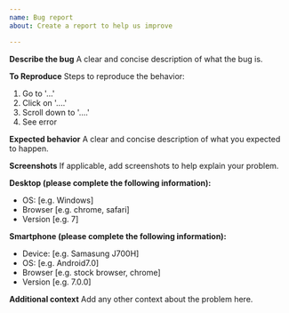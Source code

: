 ```yaml
---
name: Bug report
about: Create a report to help us improve

---
```


**Describe the bug**
A clear and concise description of what the bug is.

**To Reproduce**
Steps to reproduce the behavior:
1. Go to '...'
2. Click on '....'
3. Scroll down to '....'
4. See error

**Expected behavior**
A clear and concise description of what you expected to happen.

**Screenshots**
If applicable, add screenshots to help explain your problem.

**Desktop (please complete the following information):**
 - OS: [e.g. Windows]
 - Browser [e.g. chrome, safari]
 - Version [e.g. 7]

**Smartphone (please complete the following information):**
 - Device: [e.g. Samasung J700H]
 - OS: [e.g. Android7.0]
 - Browser [e.g. stock browser, chrome]
 - Version [e.g. 7.0.0]

**Additional context**
Add any other context about the problem here.
